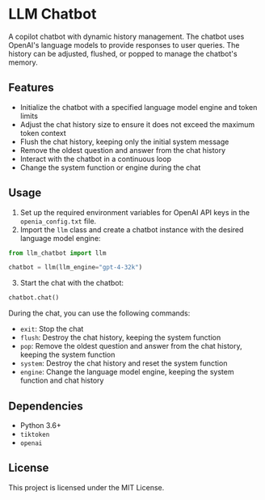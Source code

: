 # LLM Chatbot

A copilot chatbot with dynamic history management. The chatbot uses OpenAI's language models to provide responses to user queries. The history can be adjusted, flushed, or popped to manage the chatbot's memory.

## Features

- Initialize the chatbot with a specified language model engine and token limits
- Adjust the chat history size to ensure it does not exceed the maximum token context
- Flush the chat history, keeping only the initial system message
- Remove the oldest question and answer from the chat history
- Interact with the chatbot in a continuous loop
- Change the system function or engine during the chat

## Usage

1. Set up the required environment variables for OpenAI API keys in the `openia_config.txt` file.
2. Import the `llm` class and create a chatbot instance with the desired language model engine:

```python
from llm_chatbot import llm

chatbot = llm(llm_engine="gpt-4-32k")
```

3. Start the chat with the chatbot:

```python
chatbot.chat()
```

During the chat, you can use the following commands:

- `exit`: Stop the chat
- `flush`: Destroy the chat history, keeping the system function
- `pop`: Remove the oldest question and answer from the chat history, keeping the system function
- `system`: Destroy the chat history and reset the system function
- `engine`: Change the language model engine, keeping the system function and chat history

## Dependencies

- Python 3.6+
- `tiktoken`
- `openai`

## License

This project is licensed under the MIT License.